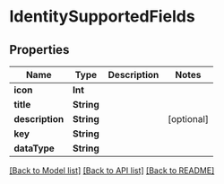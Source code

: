 # IdentitySupportedFields

## Properties
Name | Type | Description | Notes
------------ | ------------- | ------------- | -------------
**icon** | **Int** |  | 
**title** | **String** |  | 
**description** | **String** |  | [optional] 
**key** | **String** |  | 
**dataType** | **String** |  | 

[[Back to Model list]](../README.md#documentation-for-models) [[Back to API list]](../README.md#documentation-for-api-endpoints) [[Back to README]](../README.md)


